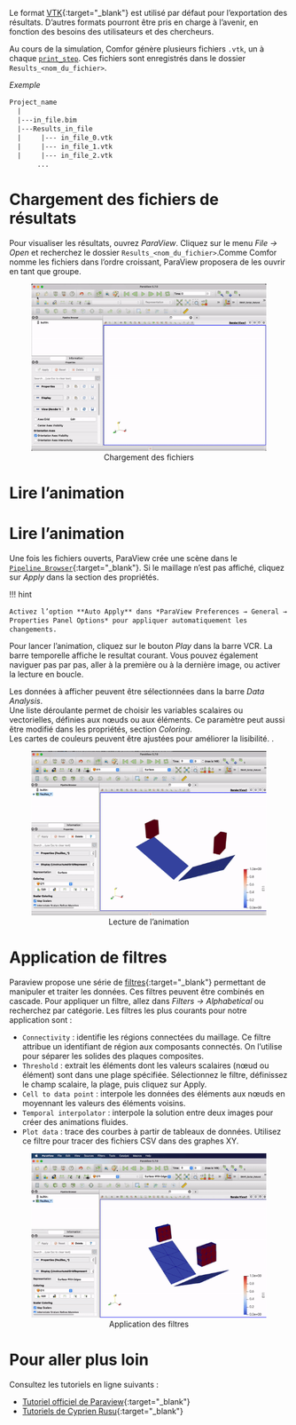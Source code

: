 Le format [VTK](http://www.vtk.org/VTK/img/file-formats.pdf){:target="_blank"} est utilisé par
défaut pour l’exportation des résultats. D’autres formats pourront être pris en
charge à l’avenir, en fonction des besoins des utilisateurs et des chercheurs.

Au cours de la simulation, Comfor génère plusieurs fichiers `.vtk`, un à chaque
[`print_step`](docs_preprocessing.md#controle_de_temps). Ces fichiers sont enregistrés
dans le dossier `Results_<nom_du_fichier>`.


_Exemple_

```console
Project_name
  |
  |---in_file.bim
  |---Results_in_file
  |     |--- in_file_0.vtk
  |     |--- in_file_1.vtk
  |     |--- in_file_2.vtk
       ...
```

# Chargement des fichiers de résultats

Pour visualiser les résultats, ouvrez *ParaView*. Cliquez sur le menu *File →
Open* et recherchez le dossier `Results_<nom_du_fichier>`.Comme Comfor nomme les
fichiers dans l’ordre croissant, ParaView proposera de les ouvrir en tant que
groupe.

<div style="text-align:center;">
    <figure>
        <img src="../../assets/img/open_vtk.gif" alt="Logo">
        <figcaption>Chargement des fichiers</figcaption>
    </figure>
</div>

# Lire l’animation

# Lire l’animation

Une fois les fichiers ouverts, ParaView crée une scène dans le  
[`Pipeline Browser`](https://www.paraview.org/ParaView/index.php/Pipeline_Browser_Ideas){:target="_blank"}.
Si le maillage n’est pas affiché, cliquez sur *Apply* dans la section des
propriétés.

!!! hint
    
    Activez l’option **Auto Apply** dans *ParaView Preferences → General →
    Properties Panel Options* pour appliquer automatiquement les changements.

Pour lancer l’animation, cliquez sur le bouton *Play* dans la barre VCR. La
barre temporelle affiche le resultat courant. Vous pouvez également naviguer pas
par pas, aller à la première ou à la dernière image, ou activer la lecture en
boucle.

Les données à afficher peuvent être sélectionnées dans la barre *Data Analysis*.  
Une liste déroulante permet de choisir les variables scalaires ou vectorielles,
définies aux nœuds ou aux éléments. Ce paramètre peut aussi être modifié dans
les propriétés, section *Coloring*.  
Les cartes de couleurs peuvent être ajustées pour améliorer la lisibilité.
.

<div style="text-align:center;">
    <figure>
        <img src="../../assets/img/play_vtk.gif">
        <figcaption>Lecture de l’animation</figcaption>
    </figure>
</div>

# Application de filtres

Paraview propose une série de
[filtres](https://www.paraview.org/Wiki/ParaView/Users_Guide/List_of_filters){:target="_blank"}
permettant de manipuler et traiter les données. Ces filtres peuvent être
combinés en cascade. Pour appliquer un filtre, allez dans _Filters →
Alphabetical_ ou recherchez par catégorie. Les filtres les plus courants pour
notre application sont :

- `Connectivity` : identifie les régions connectées du maillage. Ce filtre
  attribue un identifiant de région aux composants connectés. On l’utilise pour
  séparer les solides des plaques composites.
- `Threshold` : extrait les éléments dont les valeurs scalaires (nœud ou
  élément) sont dans une plage spécifiée. Sélectionnez le filtre, définissez le
  champ scalaire, la plage, puis cliquez sur Apply.
- `Cell to data point` : interpole les données des éléments aux nœuds en
  moyennant les valeurs des éléments voisins.
- `Temporal interpolator` : interpole la solution entre deux images pour créer
  des animations fluides.
- `Plot data` : trace des courbes à partir de tableaux de données. Utilisez ce
  filtre pour tracer des fichiers CSV dans des graphes XY.

<div style="text-align:center;">
    <figure>
        <img src="../../assets/img/filter_vtk.gif">
        <figcaption>Application des filtres</figcaption>
    </figure>
</div>

# Pour aller plus loin

Consultez les tutoriels en ligne suivants :

- [Tutoriel officiel de Paraview](https://www.paraview.org/Wiki/The_ParaView_Tutorial){:target="_blank"}
- [Tutoriels de Cyprien Rusu](https://youtube.com/playlist?list=PLvkU6i2iQ2fpcVsqaKXJT5Wjb9_ttRLK-){:target="_blank"}
